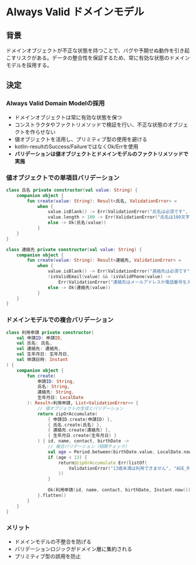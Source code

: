 # Always Valid ドメインモデル

## 背景

ドメインオブジェクトが不正な状態を持つことで、バグや予期せぬ動作を引き起こすリスクがある。データの整合性を保証するため、常に有効な状態のドメインモデルを採用する。

## 決定

### Always Valid Domain Modelの採用

- ドメインオブジェクトは常に有効な状態を保つ
- コンストラクタやファクトリメソッドで検証を行い、不正な状態のオブジェクトを作らせない
- 値オブジェクトを活用し、プリミティブ型の使用を避ける
- kotlin-resultのSuccess/FailureではなくOk/Errを使用
- **バリデーションは値オブジェクトとドメインモデルのファクトリメソッドで実施**

### 値オブジェクトでの単項目バリデーション

```kotlin
class 氏名 private constructor(val value: String) {
    companion object {
        fun create(value: String): Result<氏名, ValidationError> =
            when {
                value.isBlank() -> Err(ValidationError("氏名は必須です", "NAME_REQUIRED"))
                value.length > 100 -> Err(ValidationError("氏名は100文字以内です", "NAME_TOO_LONG"))
                else -> Ok(氏名(value))
            }
    }
}

class 連絡先 private constructor(val value: String) {
    companion object {
        fun create(value: String): Result<連絡先, ValidationError> =
            when {
                value.isBlank() -> Err(ValidationError("連絡先は必須です", "CONTACT_REQUIRED"))
                !isValidEmail(value) && !isValidPhone(value) -> 
                    Err(ValidationError("連絡先はメールアドレスか電話番号を入力してください", "INVALID_CONTACT"))
                else -> Ok(連絡先(value))
            }
    }
}
```

### ドメインモデルでの複合バリデーション

```kotlin
class 利用申請 private constructor(
    val 申請ID: 申請ID,
    val 氏名: 氏名,
    val 連絡先: 連絡先,
    val 生年月日: 生年月日,
    val 申請日時: Instant
) {
    companion object {
        fun create(
            申請ID: String,
            氏名: String,
            連絡先: String,
            生年月日: LocalDate
        ): Result<利用申請, List<ValidationError>> {
            // 値オブジェクトの生成とバリデーション
            return zipOrAccumulate(
                { 申請ID.create(申請ID) },
                { 氏名.create(氏名) },
                { 連絡先.create(連絡先) },
                { 生年月日.create(生年月日) }
            ) { id, name, contact, birthDate ->
                // 複合バリデーション（相関チェック）
                val age = Period.between(birthDate.value, LocalDate.now()).years
                if (age < 13) {
                    return@zipOrAccumulate Err(listOf(
                        ValidationError("13歳未満は利用できません", "AGE_RESTRICTION")
                    ))
                }
                
                Ok(利用申請(id, name, contact, birthDate, Instant.now()))
            }.flatten()
        }
    }
}
```

### メリット

- ドメインモデルの不整合を防げる
- バリデーションロジックがドメイン層に集約される
- プリミティブ型の誤用を防止